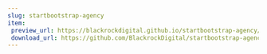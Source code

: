 ```yaml
---
slug: startbootstrap-agency
item:
 preview_url: https://blackrockdigital.github.io/startbootstrap-agency/
 download_url: https://github.com/BlackrockDigital/startbootstrap-agency/archive/gh-pages.zip
---
```

